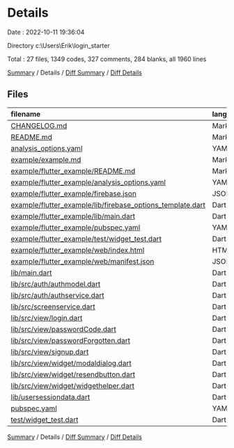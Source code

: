 # Details

Date : 2022-10-11 19:36:04

Directory c:\\Users\\Erik\\login_starter

Total : 27 files,  1349 codes, 327 comments, 284 blanks, all 1960 lines

[Summary](results.md) / Details / [Diff Summary](diff.md) / [Diff Details](diff-details.md)

## Files
| filename | language | code | comment | blank | total |
| :--- | :--- | ---: | ---: | ---: | ---: |
| [CHANGELOG.md](/CHANGELOG.md) | Markdown | 12 | 0 | 12 | 24 |
| [README.md](/README.md) | Markdown | 88 | 0 | 42 | 130 |
| [analysis_options.yaml](/analysis_options.yaml) | YAML | 3 | 23 | 4 | 30 |
| [example/example.md](/example/example.md) | Markdown | 134 | 0 | 16 | 150 |
| [example/flutter_example/README.md](/example/flutter_example/README.md) | Markdown | 4 | 0 | 3 | 7 |
| [example/flutter_example/analysis_options.yaml](/example/flutter_example/analysis_options.yaml) | YAML | 3 | 23 | 4 | 30 |
| [example/flutter_example/firebase.json](/example/flutter_example/firebase.json) | JSON | 7 | 10 | 0 | 17 |
| [example/flutter_example/lib/firebase_options_template.dart](/example/flutter_example/lib/firebase_options_template.dart) | Dart | 49 | 12 | 3 | 64 |
| [example/flutter_example/lib/main.dart](/example/flutter_example/lib/main.dart) | Dart | 95 | 37 | 17 | 149 |
| [example/flutter_example/pubspec.yaml](/example/flutter_example/pubspec.yaml) | YAML | 18 | 12 | 12 | 42 |
| [example/flutter_example/test/widget_test.dart](/example/flutter_example/test/widget_test.dart) | Dart | 0 | 24 | 7 | 31 |
| [example/flutter_example/web/index.html](/example/flutter_example/web/index.html) | HTML | 37 | 16 | 6 | 59 |
| [example/flutter_example/web/manifest.json](/example/flutter_example/web/manifest.json) | JSON | 35 | 0 | 1 | 36 |
| [lib/main.dart](/lib/main.dart) | Dart | 45 | 4 | 7 | 56 |
| [lib/src/auth/authmodel.dart](/lib/src/auth/authmodel.dart) | Dart | 14 | 18 | 9 | 41 |
| [lib/src/auth/authservice.dart](/lib/src/auth/authservice.dart) | Dart | 143 | 22 | 26 | 191 |
| [lib/src/screenservice.dart](/lib/src/screenservice.dart) | Dart | 188 | 26 | 35 | 249 |
| [lib/src/view/login.dart](/lib/src/view/login.dart) | Dart | 28 | 0 | 3 | 31 |
| [lib/src/view/passwordCode.dart](/lib/src/view/passwordCode.dart) | Dart | 25 | 0 | 3 | 28 |
| [lib/src/view/passwordForgotten.dart](/lib/src/view/passwordForgotten.dart) | Dart | 25 | 7 | 3 | 35 |
| [lib/src/view/signup.dart](/lib/src/view/signup.dart) | Dart | 29 | 1 | 3 | 33 |
| [lib/src/view/widget/modaldialog.dart](/lib/src/view/widget/modaldialog.dart) | Dart | 22 | 18 | 3 | 43 |
| [lib/src/view/widget/resendbutton.dart](/lib/src/view/widget/resendbutton.dart) | Dart | 42 | 1 | 6 | 49 |
| [lib/src/view/widget/widgethelper.dart](/lib/src/view/widget/widgethelper.dart) | Dart | 247 | 22 | 29 | 298 |
| [lib/usersessiondata.dart](/lib/usersessiondata.dart) | Dart | 31 | 15 | 12 | 58 |
| [pubspec.yaml](/pubspec.yaml) | YAML | 25 | 12 | 12 | 49 |
| [test/widget_test.dart](/test/widget_test.dart) | Dart | 0 | 24 | 6 | 30 |

[Summary](results.md) / Details / [Diff Summary](diff.md) / [Diff Details](diff-details.md)